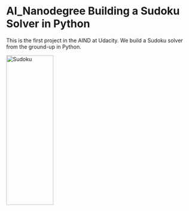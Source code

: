 <!DOCTYPE html>
<html>
<head>
<meta name="viewport" content="width=device-width, initial-scale=1">
</head>
<body>
  <h1> AI_Nanodegree Building a Sudoku Solver in Python</h1>
  <p>This is the first project in the AIND at Udacity. We build a Sudoku solver from the ground-up in Python.</p>
  <p class="aligncenter">
    <img src="https://github.com/Lawrence-Krukrubo/AI_Nanodegree_Project_Sudoku/blob/master/image/sudoku.png?raw=true" alt="Sudoku"   style="width:50%;" height=400 width=500>
  </p>

</body>
</html>

